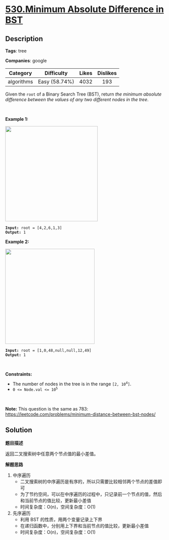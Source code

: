 # [530.Minimum Absolute Difference in BST](https://leetcode.com/problems/minimum-absolute-difference-in-bst/description/)

## Description

**Tags**: tree

**Companies**: google

|  Category  |  Difficulty   | Likes | Dislikes |
| :--------: | :-----------: | :---: | :------: |
| algorithms | Easy (58.74%) | 4032  |   193    |

<p>Given the <code>root</code> of a Binary Search Tree (BST), return <em>the minimum absolute difference between the values of any two different nodes in the tree</em>.</p>
<p>&nbsp;</p>
<p><strong class="example">Example 1:</strong></p>
<img alt="" src="https://assets.leetcode.com/uploads/2021/02/05/bst1.jpg" style="width: 292px; height: 301px;" />
<pre><code><strong>Input:</strong> root = [4,2,6,1,3]
<strong>Output:</strong> 1</code></pre>
<p><strong class="example">Example 2:</strong></p>
<img alt="" src="https://assets.leetcode.com/uploads/2021/02/05/bst2.jpg" style="width: 282px; height: 301px;" />
<pre><code><strong>Input:</strong> root = [1,0,48,null,null,12,49]
<strong>Output:</strong> 1</code></pre>
<p>&nbsp;</p>
<p><strong>Constraints:</strong></p>
<ul>
  <li>The number of nodes in the tree is in the range <code>[2, 10<sup>4</sup>]</code>.</li>
  <li><code>0 &lt;= Node.val &lt;= 10<sup>5</sup></code></li>
</ul>
<p>&nbsp;</p>
<p><strong>Note:</strong> This question is the same as 783: <a href="https://leetcode.com/problems/minimum-distance-between-bst-nodes/" target="_blank">https://leetcode.com/problems/minimum-distance-between-bst-nodes/</a></p>

## Solution

**题目描述**

返回二叉搜索树中任意两个节点值的最小差值。

**解题思路**

1. 中序遍历
   - 二叉搜索树的中序遍历是有序的，所以只需要比较相邻两个节点的差值即可
   - 为了节约空间，可以在中序遍历的过程中，只记录前一个节点的值，然后和当前节点的值比较，更新最小差值
   - 时间复杂度：O(n)，空间复杂度：O(1)
2. 先序遍历
   - 利用 BST 的性质，用两个变量记录上下界
   - 在递归函数中，分别用上下界和当前节点的值比较，更新最小差值
   - 时间复杂度：O(n)，空间复杂度：O(1)
